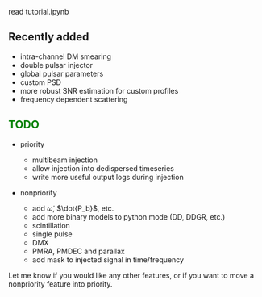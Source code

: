 read tutorial.ipynb

## Recently added 
- intra-channel DM smearing
- double pulsar injector
- global pulsar parameters
- custom PSD
- more robust SNR estimation for custom profiles
- frequency dependent scattering

## <font color='green'>TODO</font>
- priority
  - multibeam injection
  - allow injection into dedispersed timeseries
  - write more useful output logs during injection

- nonpriority
  - add $\dot{\omega}$, $\dot{P_b}$, etc.
  - add more binary models to python mode (DD, DDGR, etc.)
  - scintillation
  - single pulse
  - DMX
  - PMRA, PMDEC and parallax
  - add mask to injected signal in time/frequency
 
Let me know if you would like any other features, or if you want to move a nonpriority feature into priority.

